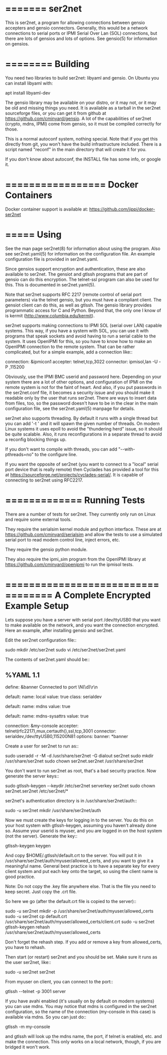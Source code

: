 =======
ser2net
=======

This is ser2net, a program for allowing connections between gensio
accepters and gensio connectors.  Generally, this would be a network
connections to serial ports or IPMI Serial Over Lan (SOL) connections,
but there are lots of gensios and lots of options.  See gensio(5) for
information on gensios.

========
Building
========

You need two libraries to build ser2net: libyaml and gensio.  On
Ubuntu you can install libyaml with:

  apt install libyaml-dev

The gensio library may be available on your distro, or it may not, or
it may be old and missing things you need.  It is available as a
tarball in the ser2net sourceforge files, or you can get it from
github at https://github.com/cminyard/gensio.  A lot of the
capabilities of ser2net (crypto, mdns, IPMI) come from gensio, so it
must be compiled correctly for those.

This is a normal autoconf system, nothing special.  Note that if you
get this directly from git, you won't have the build infrastructure
included.  There is a script named "reconf" in the main directory
that will create it for you.

If you don't know about autoconf, the INSTALL file has some info,
or google it.

=================
Docker Containers
=================

Docker container support is available at:
   https://github.com/jippi/docker-ser2net

=====
Using
=====

See the man page ser2net(8) for information about using the program.
Also see ser2net.yaml(5) for information on the configuration file.
An example configuration file is provided in ser2net.yaml.

Since gensios support encryption and authentication, these are also
available to ser2net.  The gensiot and gtlssh programs that are part
of gensio can do this encryption.  The telnet-ssl program can also be
used for this.  This is documented in ser2net.yaml(5).

Note that ser2net supports RFC 2217 (remote control of serial port
parameters) via the telnet gensio, but you must have a compliant
client.  The gensiot client can do this, as well as gtlssh.  The
gensio library provides programmatic access for C and Python.  Beyond
that, the only one I know of is kermit
(http://www.columbia.edu/kermit).

ser2net supports making connections to IPMI SOL (serial over LAN)
capable systems.  This way, if you have a system with SOL, you can use
it with programs that speak sockets and avoid having to run a serial
cable to the system.  It uses OpenIPMI for this, so you have to know
how to make an OpenIPMI connection to the remote system.  That can be
rather complicated, but for a simple example, add a connection like::

  connection: &ipmicon1
    accepter: telnet,tcp,3022
    connector: ipmisol,lan -U <userid> -P <password> <ipmi BMC IP>,115200

Obviously, use the IPMI BMC userid and password here.  Depending on
your system there are a lot of other options, and configuration of
IPMI on the remote system is not for the faint of heart.  And also, if
you put passwords in the ser2net.conf file, it becomes a security
issue and you should make it readable only by the user that runs
ser2net.  There are ways to insert data from files, too, so the
password doesn't have to be in the clear in the main configuration
file, see the ser2net.yaml(5) manpage for details.

ser2net also supports threading.  By default it runs with a single
thread but you can add '-t <num threads>' and it will spawn the given
number of threads.  On modern Linux systems it uses epoll to avoid
the "thundering herd" issue, so it should be quite scalable.  Also,
it runs reconfigurations in a separate thread to avoid a reconfig
blocking things up.

If you don't want to compile with threads, you can add
"--with-pthreads=no" to the configure line.

If you want the opposite of ser2net (you want to connect to a "local"
serial port device that is really remote) then Cyclades has provided
a tool for this at https://sourceforge.net/projects/cyclades-serial/.
It is capable of connecting to ser2net using RFC2217.

=============
Running Tests
=============

There are a number of tests for ser2net.  They currently only run on
Linux and require some external tools.

They require the serialsim kernel module and python interface.  These
are at https://github.com/cminyard/serialsim and allow the tests to
use a simulated serial port to read modem control line, inject errors,
etc.

They require the gensio python module.

They also require the ipmi_sim program from the OpenIPMI library at
https://github.com/cminyard/openipmi to run the ipmisol tests.

==================================
A Complete Encrypted Example Setup
==================================

Lets suppose you have a server with serial port /dev/ttyUSB0 that you
want to make available on the network, and you want the connection
encrypted.  Here an example, after installing gensio and ser2net.

Edit the ser2net configuration file::

  sudo mkdir /etc/ser2net
  sudo vi /etc/ser2net/ser2net.yaml

The contents of ser2net.yaml should be::

  %YAML 1.1
  ---

  define: &banner Connected to port \N(\d)\r\n

  default:
        name: local
        value: true
        class: serialdev

  default:
        name: mdns
        value: true

  default:
        name: mdns-sysattrs
        value: true

  connection: &my-console
        accepter: telnet(rfc2217),mux,certauth(),ssl,tcp,3001
        connector: serialdev,/dev/ttyUSB0,115200N81
        options:
                banner: *banner

Create a user for ser2net to run as::

  sudo useradd -r -M -d /usr/share/ser2net -G dialout ser2net
  sudo mkdir /usr/share/ser2net
  sudo chown ser2net.ser2net /usr/share/ser2net

You don't want to run ser2net as root, that's a bad security
practice.  Now generate the server keys::

  sudo gtlssh-keygen --keydir /etc/ser2net serverkey ser2net
  sudo chown ser2net.ser2net /etc/ser2net/*

ser2net's authentication directory is in /usr/share/ser2net/auth::

  sudo -u ser2net mkdir /usr/share/ser2net/auth

Now we must create the keys for logging in to the server.  You do this
on your host system with gtlssh-keygen, assuming you haven't already
done so.  Assume your userid is myuser, and you are logged in on the
host system (not the server).  Generate the key::

  gtlssh-keygen keygen

And copy $HOME/.gtlssh/default.crt to the server.  You will put it in
/usr/share/ser2net/auth/myuser/allowed_certs, and you want to give it
a meaningful name.  General best practice is to have a separate key
for every client system and put each key onto the target, so using the
client name is good practice.

Note: Do not copy the .key file anywhere else.  That is the file you
need to keep secret.  Just copy the .crt file.

So here we go (after the default.crt file is copied to the server)::

  sudo -u ser2net mkdir -p /usr/share/ser2net/auth/myuser/allowed_certs
  sudo -u ser2net cp default.crt \
        /usr/share/ser2net/auth/myuser/allowed_certs/client.crt
  sudo -u ser2net gtlssh-keygen rehash \
        /usr/share/ser2net/auth/myuser/allowed_certs

Don't forget the rehash step.  If you add or remove a key from
allowed_certs, you have to rehash.

Then start (or restart) ser2net and you should be set.  Make sure it
runs as the user ser2net, like::

  sudo -u ser2net ser2net

From myuser on client, you can connect to the port::

  gtlssh --telnet -p 3001 server

If you have avahi enabled (it's usually on by default on modern
systems) you can use mdns.  You may notice that mdns is configured in
the ser2net configuration, so the name of the connection (my-console
in this case) is available via mdns.  So you can just do::

  gtlssh -m my-console

and gtlssh will look up the mdns name, the port, if telnet is enabled,
etc. and make the connection.  This only works on a local network,
though, if you are bridged it won't work.
